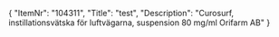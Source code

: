 {
  "ItemNr": "104311",
  "Title": "test",
  "Description": "Curosurf, instillationsvätska för luftvägarna, suspension 80 mg/ml Orifarm AB"
}
